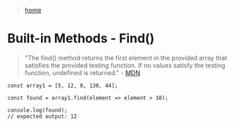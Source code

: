 > [home](../../home.md)

# Built-in Methods - Find()

> "The find() method returns the first element in the provided array that satisfies the provided testing function. If no values satisfy the testing function, undefined is returned." - [MDN](https://developer.mozilla.org/en-US/docs/Web/JavaScript/Reference/Global_Objects/Array/find)

    const array1 = [5, 12, 8, 130, 44];

    const found = array1.find(element => element > 10);

    console.log(found);
    // expected output: 12
